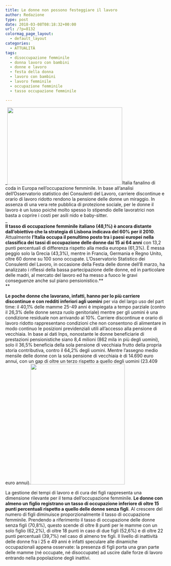 ```yaml
---
title: Le donne non possono festeggiare il lavoro
author: Redazione
type: post
date: 2018-03-08T08:18:32+00:00
url: /?p=8132
colormag_page_layout:
  - default_layout
categories:
  - ATTUALITÀ
tags:
  - disoccupazione femminile
  - donna lavoro con bambini
  - donne e lavoro
  - festa della donna
  - lavoro con bambini
  - lavoro femminile
  - occupazione femminile
  - tasso occupazione femminile

---
```

_<img decoding="async" loading="lazy" class=" wp-image-8134 alignleft" src="https://progressonline.it/wp-content/uploads/2018/03/image1-300x201.jpg" alt="" width="360" height="241" />Italia fanalino di coda in Europa nell’occupazione femminile. In base all’analisi dell’Osservatorio statistico dei Consulenti del Lavoro, carriere discontinue e orario di lavoro ridotto rendono la pensione delle donne un miraggio. In assenza di una vera rete pubblica di protezione sociale, per le donne il lavoro è un lusso poiché molto spesso lo stipendio delle lavoratrici non basta a coprire i costi per asili nido e baby-sitter.  
_  
**Il tasso di occupazione femminile italiano (48,1%) è ancora distante dall’obiettivo che la strategia di Lisbona indicava del 60% per il 2010**. Attualmente **l’Italia occupa il penultimo posto tra i paesi europei nella classifica dei tassi di occupazione delle donne dai 15 ai 64 anni** con 13,2 punti percentuali di differenza rispetto alla media europea (61,3%). È messa peggio solo la Grecia (43,3%), mentre in Francia, Germania e Regno Unito, oltre 60 donne su 100 sono occupate. L’Osservatorio Statistico dei Consulenti del Lavoro, in occasione della Festa delle donne dell’8 marzo, ha analizzato i riflessi della bassa partecipazione delle donne, ed in particolare delle madri, al mercato del lavoro ed ha messo a fuoco le gravi conseguenze anche sul piano pensionistico.**  
** 

**Le poche donne che lavorano, infatti, hanno per lo più carriere discontinue e con redditi inferiori agli uomini** per via del largo uso del part time: il 40,1% delle mamme 25-49 anni è impiegata a tempo parziale (contro il 26,3% delle donne senza ruolo genitoriale) mentre per gli uomini è una condizione residuale non arrivando al 10%. Carriere discontinue e orario di lavoro ridotto rappresentano condizioni che non consentono di alimentare in modo continuo le posizioni previdenziali utili all’accesso alla pensione di vecchiaia. In base ai dati Inps, nonostante le donne beneficiarie di prestazioni pensionistiche siano 8,4 milioni (862 mila in più degli uomini), solo il 36,5% beneficia della sola pensione di vecchiaia frutto della propria storia contributiva, contro il 64,2% degli uomini. Mentre l&#8217;assegno medio mensile delle donne con la sola pensione di vecchiaia è di 14.690 euro annui, con un gap di oltre un terzo rispetto a quello degli uomini (23.409 euro annui).<img decoding="async" loading="lazy" class=" wp-image-8135 alignright" src="https://progressonline.it/wp-content/uploads/2018/03/donna-tra-famiglia-e-lavoro_280x0-235x300.jpg" alt="" width="295" height="377" />

La gestione dei tempi di lavoro e di cura dei figli rappresenta una dimensione rilevante per il tema dell’occupazione femminile. **Le donne con almeno un figlio registrano un tasso di occupazione inferiore di oltre 15 punti percentuali rispetto a quello delle donne senza figli**. Al crescere del numero di figli diminuisce proporzionalmente il tasso di occupazione femminile. Prendendo a riferimento il tasso di occupazione delle donne senza figli (70,8%), questo scende di oltre 8 punti per le mamme con un solo figlio (62,2%), di oltre 18 punti in caso di due figli (52,6%) e di oltre 22 punti percentuali (39,7%) nel caso di almeno tre figli. Il livello di inattività delle donne fra i 25 e 49 anni è infatti speculare alle dinamiche occupazionali appena osservate: la presenza di figli porta una gran parte delle mamme (né occupate, né disoccupate) ad uscire dalle forze di lavoro entrando nella popolazione degli inattivi.